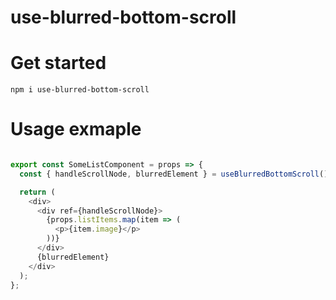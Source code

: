 # use-blurred-bottom-scroll

# Get started

```
npm i use-blurred-bottom-scroll

```

# Usage exmaple

```typescript

export const SomeListComponent = props => {
  const { handleScrollNode, blurredElement } = useBlurredBottomScroll();

  return (
    <div>
      <div ref={handleScrollNode}>
        {props.listItems.map(item => (
          <p>{item.image}</p>
        ))}
      </div>
      {blurredElement}
    </div>
  );
};
  
```

